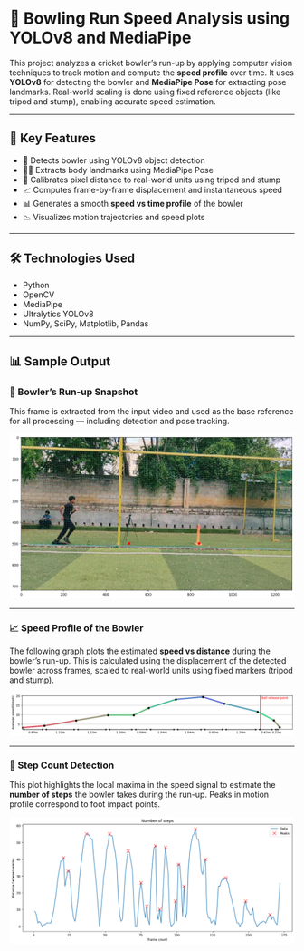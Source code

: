# 🏏 Bowling Run Speed Analysis using YOLOv8 and MediaPipe

This project analyzes a cricket bowler’s run-up by applying computer vision techniques to track motion and compute the **speed profile** over time. It uses **YOLOv8** for detecting the bowler and **MediaPipe Pose** for extracting pose landmarks. Real-world scaling is done using fixed reference objects (like tripod and stump), enabling accurate speed estimation.

---

## 📌 Key Features

- 🎯 Detects bowler using YOLOv8 object detection
- 🧍‍♂️ Extracts body landmarks using MediaPipe Pose
- 📏 Calibrates pixel distance to real-world units using tripod and stump
- 📈 Computes frame-by-frame displacement and instantaneous speed
- 📊 Generates a smooth **speed vs time profile** of the bowler
- 📉 Visualizes motion trajectories and speed plots

---

## 🛠️ Technologies Used

- Python
- OpenCV
- MediaPipe
- Ultralytics YOLOv8
- NumPy, SciPy, Matplotlib, Pandas

---

## 📊 Sample Output

### 🎥 Bowler’s Run-up Snapshot

This frame is extracted from the input video and used as the base reference for all processing — including detection and pose tracking.

![Bowler's Run-up](output_images/bowlers_run_up.png)

---

### 📈 Speed Profile of the Bowler

The following graph plots the estimated **speed vs distance**  during the bowler’s run-up. This is calculated using the displacement of the detected bowler across frames, scaled to real-world units using fixed markers (tripod and stump).

![Speed Profile](output_images/speed_profile_bowler.PNG)

---

### 🦶 Step Count Detection

This plot highlights the local maxima in the speed signal to estimate the **number of steps** the bowler takes during the run-up. Peaks in motion profile correspond to foot impact points.

![Step Count Detection](output_images/step_count_detection.png)
